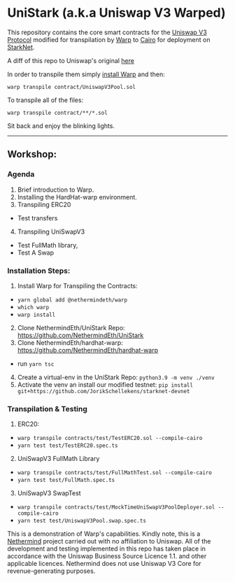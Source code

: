 # UniStark (a.k.a Uniswap V3 Warped)

This repository contains the core smart contracts for the [Uniswap V3
Protocol](https://github.com/Uniswap/v3-core) modified for transpilation by 
[Warp](https://github.com/NethermindEth/warp) to [Cairo](https://starknet.io/docs/hello_cairo/index.html#hello-cairo) for
deployment on [StarkNet](https://starknet.io/).

A diff of this repo to Uniswap's original [here](https://htmlpreview.github.io/?https://github.com/NethermindEth/UniStark/blob/main/diff/v3-core.diff.html)

In order to transpile them simply [install Warp](https://github.com/NethermindEth/warp/#warp-installation-method-1) and then:

```
warp transpile contract/UniswapV3Pool.sol
```

To transpile all of the files:
```
warp transpile contract/**/*.sol
```

Sit back and enjoy the blinking lights.

---

## Workshop:

### Agenda
1. Brief introduction to Warp.
2. Installing the HardHat-warp environment.
3. Transpiling ERC20
-  Test transfers
4. Transpiling UniSwapV3
- Test FullMath library, 
- Test A Swap


### Installation Steps:
1. Install Warp for Transpiling the Contracts:
- `yarn global add @nethermindeth/warp`
- `which warp`
- `warp install`

2. Clone NethermindEth/UniStark Repo: https://github.com/NethermindEth/UniStark
3. Clone NethermindEth/hardhat-warp: https://github.com/NethermindEth/hardhat-warp
- run `yarn tsc`
4. Create a virtual-env in the UniStark Repo: `python3.9 -m venv ./venv`
5. Activate the venv an install our modified testnet: `pip install git+https://github.com/JorikSchellekens/starknet-devnet`


### Transpilation & Testing
1. ERC20: 
- `warp transpile contracts/test/TestERC20.sol --compile-cairo`
- `yarn test test/TestERC20.spec.ts`
2. UniSwapV3 FullMath Library
- `warp transpile contracts/test/FullMathTest.sol --compile-cairo`
- `yarn test test/FullMath.spec.ts`
3. UniSwapV3 SwapTest
- `warp transpile contracts/test/MockTimeUniSwapV3PoolDeployer.sol --compile-cairo`
- `yarn test test/UniswapV3Pool.swap.spec.ts`



This is a demonstration of Warp's capabilities. Kindly note, this is a
[Nethermind](https://nethermind.io/) project carried out with no affiliation to Uniswap. All of the
development and testing implemented in this repo has taken place in accordance
with the Uniswap Business Source Licence 1.1. and other applicable licences.
Nethermind does not use Uniswap V3 Core for revenue-generating purposes. 
